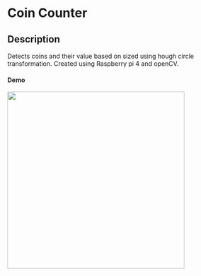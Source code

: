 # Coin Counter

## Description
Detects coins and their value based on sized using hough circle transformation. Created using Raspberry pi 4 and openCV.

#### Demo
<a href="https://youtu.be/0y9EjauxrKo](https://youtu.be/98qFEIHRBV4
" target="_blank"><img src="https://github.com/razibsarkerleo/coin_counter/blob/fd62ea615ec080bf4e379f4a60fba8e4ce8731c8/coincounter_thumnail.jpeg" 
 width="400"  /></a>
